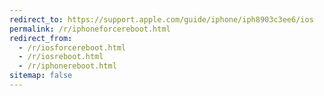 ```yaml
---
redirect_to: https://support.apple.com/guide/iphone/iph8903c3ee6/ios
permalink: /r/iphoneforcereboot.html
redirect_from:
  - /r/iosforcereboot.html
  - /r/iosreboot.html
  - /r/iphonereboot.html
sitemap: false
---
```

